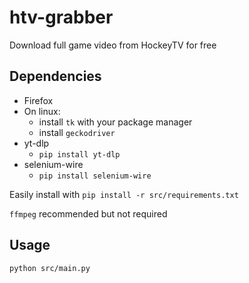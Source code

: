 # htv-grabber
Download full game video from HockeyTV for free

## Dependencies
- Firefox
- On linux:
    - install ```tk``` with your package manager
    - install ```geckodriver```
- yt-dlp
    - ```pip install yt-dlp```
- selenium-wire
    - ```pip install selenium-wire```

Easily install with ```pip install -r src/requirements.txt```

```ffmpeg``` recommended but not required

## Usage
```python src/main.py```

